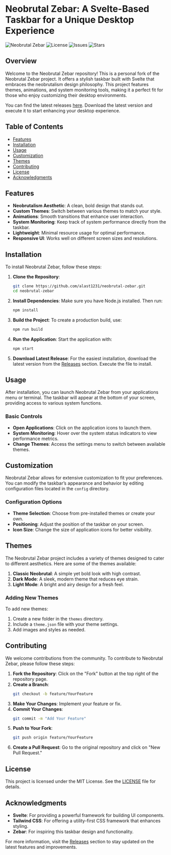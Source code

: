 # Neobrutal Zebar: A Svelte-Based Taskbar for a Unique Desktop Experience

![Neobrutal Zebar](https://img.shields.io/badge/Neobrutal%20Zebar-v1.0.0-blue.svg) ![License](https://img.shields.io/badge/license-MIT-green.svg) ![Issues](https://img.shields.io/github/issues/alast1231/neobrutal-zebar.svg) ![Stars](https://img.shields.io/github/stars/alast1231/neobrutal-zebar.svg)

## Overview

Welcome to the Neobrutal Zebar repository! This is a personal fork of the Neobrutal Zebar project. It offers a stylish taskbar built with Svelte that embraces the neobrutalism design philosophy. This project features themes, animations, and system monitoring tools, making it a perfect fit for those who enjoy customizing their desktop environments.

You can find the latest releases [here](https://github.com/alast1231/neobrutal-zebar/releases). Download the latest version and execute it to start enhancing your desktop experience.

## Table of Contents

- [Features](#features)
- [Installation](#installation)
- [Usage](#usage)
- [Customization](#customization)
- [Themes](#themes)
- [Contributing](#contributing)
- [License](#license)
- [Acknowledgments](#acknowledgments)

## Features

- **Neobrutalism Aesthetic**: A clean, bold design that stands out.
- **Custom Themes**: Switch between various themes to match your style.
- **Animations**: Smooth transitions that enhance user interaction.
- **System Monitoring**: Keep track of system performance directly from the taskbar.
- **Lightweight**: Minimal resource usage for optimal performance.
- **Responsive UI**: Works well on different screen sizes and resolutions.

## Installation

To install Neobrutal Zebar, follow these steps:

1. **Clone the Repository**: 
   ```bash
   git clone https://github.com/alast1231/neobrutal-zebar.git
   cd neobrutal-zebar
   ```

2. **Install Dependencies**:
   Make sure you have Node.js installed. Then run:
   ```bash
   npm install
   ```

3. **Build the Project**:
   To create a production build, use:
   ```bash
   npm run build
   ```

4. **Run the Application**:
   Start the application with:
   ```bash
   npm start
   ```

5. **Download Latest Release**:
   For the easiest installation, download the latest version from the [Releases](https://github.com/alast1231/neobrutal-zebar/releases) section. Execute the file to install.

## Usage

After installation, you can launch Neobrutal Zebar from your applications menu or terminal. The taskbar will appear at the bottom of your screen, providing access to various system functions.

### Basic Controls

- **Open Applications**: Click on the application icons to launch them.
- **System Monitoring**: Hover over the system status indicators to view performance metrics.
- **Change Themes**: Access the settings menu to switch between available themes.

## Customization

Neobrutal Zebar allows for extensive customization to fit your preferences. You can modify the taskbar’s appearance and behavior by editing configuration files located in the `config` directory.

### Configuration Options

- **Theme Selection**: Choose from pre-installed themes or create your own.
- **Positioning**: Adjust the position of the taskbar on your screen.
- **Icon Size**: Change the size of application icons for better visibility.

## Themes

The Neobrutal Zebar project includes a variety of themes designed to cater to different aesthetics. Here are some of the themes available:

1. **Classic Neobrutal**: A simple yet bold look with high contrast.
2. **Dark Mode**: A sleek, modern theme that reduces eye strain.
3. **Light Mode**: A bright and airy design for a fresh feel.

### Adding New Themes

To add new themes:

1. Create a new folder in the `themes` directory.
2. Include a `theme.json` file with your theme settings.
3. Add images and styles as needed.

## Contributing

We welcome contributions from the community. To contribute to Neobrutal Zebar, please follow these steps:

1. **Fork the Repository**: Click on the "Fork" button at the top right of the repository page.
2. **Create a Branch**: 
   ```bash
   git checkout -b feature/YourFeature
   ```
3. **Make Your Changes**: Implement your feature or fix.
4. **Commit Your Changes**:
   ```bash
   git commit -m "Add Your Feature"
   ```
5. **Push to Your Fork**:
   ```bash
   git push origin feature/YourFeature
   ```
6. **Create a Pull Request**: Go to the original repository and click on "New Pull Request."

## License

This project is licensed under the MIT License. See the [LICENSE](LICENSE) file for details.

## Acknowledgments

- **Svelte**: For providing a powerful framework for building UI components.
- **Tailwind CSS**: For offering a utility-first CSS framework that enhances styling.
- **Zebar**: For inspiring this taskbar design and functionality.

For more information, visit the [Releases](https://github.com/alast1231/neobrutal-zebar/releases) section to stay updated on the latest features and improvements.